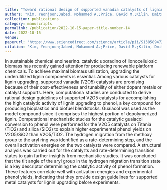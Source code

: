 ```yaml
---
title: "Toward rational design of supported vanadia catalysts of lignin conversion to phenol"
authors: "Kim, Yeonjoon;Jabed, Mohammed A.;Price, David M.;Kilin, Dmitri;Kim, Seonah"
collection: publications
category: manuscripts
permalink: /publication/2022-10-15-paper-title-number-14 
date: 2022-10-15
venue: 
paperurl: 'https://www.sciencedirect.com/science/article/pii/S1385894722024597' 
citation: 'Kim, Yeonjoon;Jabed, Mohammed A.;Price, David M.;Kilin, Dmitri;Kim, Seonah Toward rational design of supported vanadia catalysts of lignin conversion to phenol. <i></i> 2022, 446(),136965-. DOI:https://doi.org/10.1016/j.cej.2022.136965.'
---
```


In sustainable chemical engineering, catalytic upgrading of lignocellulosic biomass has recently gained attention for producing renewable platform chemicals. To achieve maximal biomass utilization, upgrading the underutilized lignin components is essential. Among various catalysts for lignin upgrading, supported vanadia (V2O5) catalysts are promising because of their cost-effectiveness and tunability of either dopant metals or catalyst supports. Here, computational studies are conducted to derive rational design guidelines of supported V2O5 catalysts for accomplishing the high catalytic activity of lignin upgrading to phenol, a key compound for producing bioplastics and biofuel blendstocks. Guaiacol was used as the model compound since it comprises the highest portion of depolymerized lignin. Computational mechanistic studies for the catalytic guaiacol conversion to phenol were performed for the V2O5 catalysts on Titania (TiO2) and silica (SiO2) to explain higher experimental phenol yields on V2O5/SiO2 than V2O5/TiO2. The hydrogen migration from the methoxy group to the aryl ring was identified as a rate-determining step, and the overall activation energies on the two catalysts were compared. A structural analysis was carried out for the catalysts and rate-determining transition states to gain further insights from mechanistic studies. It was concluded that the tilt angle of the aryl group in the hydrogen migration transition state is a key descriptor determining the catalytic activity of phenol formation. These features correlate well with activation energies and experimental phenol yields, indicating that they provide design guidelines for supported metal catalysts for lignin upgrading before experiments.

